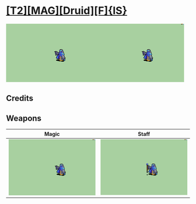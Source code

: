 # [\[T2\]\[MAG\]\[Druid\]\[F\]{IS}](./%5BT2%5D%5BMAG%5D%5BDruid%5D%5BF%5D%7BIS%7D)

<img src="./6.%20Magic/Magic_000.png" alt="[T2][MAG][Druid][F]{IS} standing" />

## Credits



## Weapons


|Magic |Staff |
|  :---: | :---: |
| <img alt="Magic animation" src="./6.%20Magic/Magic.gif" /> | <img alt="Staff animation" src="./7.%20Staff/Staff.gif" /> |
